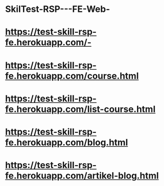 # SkilTest-RSP---FE-Web-
# https://test-skill-rsp-fe.herokuapp.com/-
# https://test-skill-rsp-fe.herokuapp.com/course.html 
# https://test-skill-rsp-fe.herokuapp.com/list-course.html
# https://test-skill-rsp-fe.herokuapp.com/blog.html
# https://test-skill-rsp-fe.herokuapp.com/artikel-blog.html
